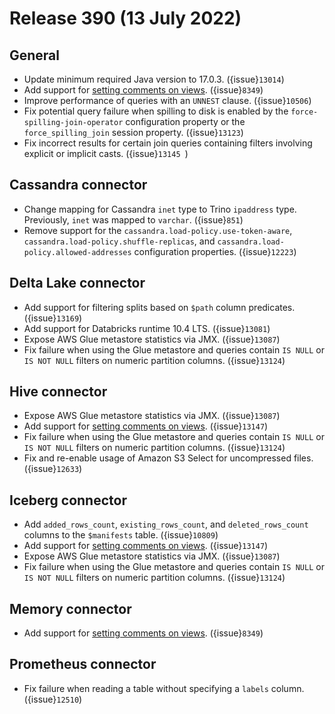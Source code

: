 # Release 390 (13 July 2022)

## General

* Update minimum required Java version to 17.0.3. ({issue}`13014`)
* Add support for [setting comments on views](/sql/comment). ({issue}`8349`)
* Improve performance of queries with an `UNNEST` clause. ({issue}`10506`)
* Fix potential query failure when spilling to disk is enabled by the
  `force-spilling-join-operator` configuration property or the
  `force_spilling_join` session property. ({issue}`13123`)
* Fix incorrect results for certain join queries containing filters involving
  explicit or implicit casts. ({issue}`13145 `)

## Cassandra connector

* Change mapping for Cassandra `inet` type to Trino `ipaddress` type.
  Previously, `inet` was mapped to `varchar`. ({issue}`851`)
* Remove support for the
  `cassandra.load-policy.use-token-aware`,
  `cassandra.load-policy.shuffle-replicas`, and
  `cassandra.load-policy.allowed-addresses` configuration properties. ({issue}`12223`)

## Delta Lake connector

* Add support for filtering splits based on `$path` column predicates. ({issue}`13169`)
* Add support for Databricks runtime 10.4 LTS. ({issue}`13081`)
* Expose AWS Glue metastore statistics via JMX. ({issue}`13087`)
* Fix failure when using the Glue metastore and queries contain `IS NULL` or
  `IS NOT NULL` filters on numeric partition columns. ({issue}`13124`)

## Hive connector

* Expose AWS Glue metastore statistics via JMX. ({issue}`13087`)
* Add support for [setting comments on views](/sql/comment). ({issue}`13147`)
* Fix failure when using the Glue metastore and queries contain `IS NULL` or
  `IS NOT NULL` filters on numeric partition columns. ({issue}`13124`)
* Fix and re-enable usage of Amazon S3 Select for uncompressed files. ({issue}`12633`)

## Iceberg connector

* Add `added_rows_count`, `existing_rows_count`, and `deleted_rows_count`
  columns to the `$manifests` table. ({issue}`10809`)
* Add support for [setting comments on views](/sql/comment). ({issue}`13147`)
* Expose AWS Glue metastore statistics via JMX. ({issue}`13087`)
* Fix failure when using the Glue metastore and queries contain `IS NULL` or
  `IS NOT NULL` filters on numeric partition columns. ({issue}`13124`)

## Memory connector

* Add support for [setting comments on views](/sql/comment). ({issue}`8349`)

## Prometheus connector

* Fix failure when reading a table without specifying a `labels` column. ({issue}`12510`)

